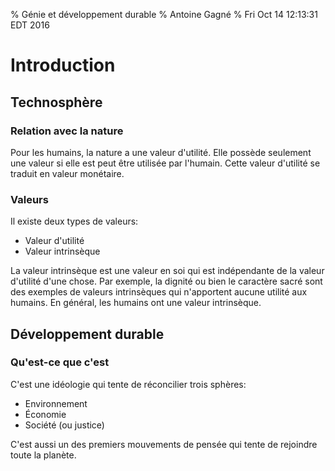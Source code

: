 % Génie et développement durable
% Antoine Gagné
% Fri Oct 14 12:13:31 EDT 2016

# Introduction

## Technosphère

### Relation avec la nature

Pour  les   humains,  la   nature  a  une   valeur  d'utilité.   Elle  possède
seulement    une   valeur    si   elle    est   peut    être   utilisée    par
l'humain.   Cette   valeur  d'utilité   se   traduit   en  valeur   monétaire.

### Valeurs

Il existe deux types de valeurs:

- Valeur d'utilité
- Valeur intrinsèque

La valeur intrinsèque est une valeur en  soi qui est indépendante de la valeur
d'utilité  d'une  chose.  Par  exemple,  la  dignité  ou  bien  le  caractère
sacré  sont  des  exemples  de valeurs  intrinsèques  qui  n'apportent  aucune
utilité aux  humains. En  général, les humains  ont une  valeur intrinsèque.

## Développement durable

### Qu'est-ce que c'est

C'est une idéologie qui tente de réconcilier trois sphères:

- Environnement
- Économie
- Société (ou justice)

C'est aussi un des premiers mouvements de pensée qui tente de rejoindre toute la planète.
